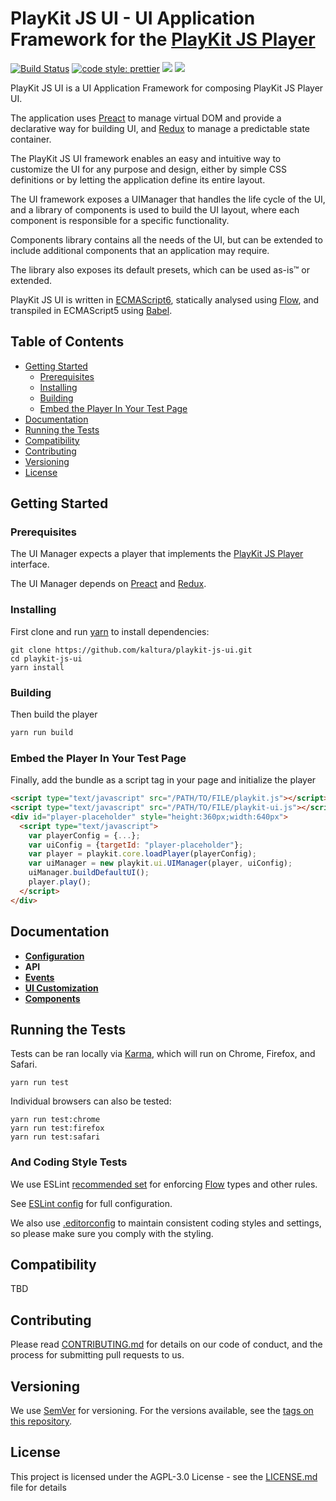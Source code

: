 # PlayKit JS UI - UI Application Framework for the [PlayKit JS Player]

[![Build Status](https://github.com/kaltura/playkit-js-ui/actions/workflows/run_canary_full_flow.yaml/badge.svg)](https://github.com/kaltura/playkit-js-ui/actions/workflows/run_canary_full_flow.yaml)
[![code style: prettier](https://img.shields.io/badge/code_style-prettier-ff69b4.svg?style=flat-square)](https://github.com/prettier/prettier)
[![](https://img.shields.io/npm/v/@playkit-js/playkit-js-ui/latest.svg)](https://www.npmjs.com/package/@playkit-js/playkit-js-ui)
[![](https://img.shields.io/npm/v/@playkit-js/playkit-js-ui/canary.svg)](https://www.npmjs.com/package/@playkit-js/playkit-js-ui/v/canary)

PlayKit JS UI is a UI Application Framework for composing PlayKit JS Player UI.

The application uses [Preact] to manage virtual DOM and provide a declarative way for building UI, and [Redux] to manage a predictable state container.

The PlayKit JS UI framework enables an easy and intuitive way to customize the UI for any purpose and design, either by simple CSS definitions or by letting the application define its entire layout.

The UI framework exposes a UIManager that handles the life cycle of the UI, and a library of components is used to build the UI layout, where each component is responsible for a specific functionality.

Components library contains all the needs of the UI, but can be extended to include additional components that an application may require.

The library also exposes its default presets, which can be used as-is&trade; or extended.

PlayKit JS UI is written in [ECMAScript6], statically analysed using [Flow], and transpiled in ECMAScript5 using [Babel].

[flow]: https://flow.org/
[ecmascript6]: https://github.com/ericdouglas/ES6-Learning#articles--tutorials
[babel]: https://babeljs.io

## Table of Contents

- [Getting Started](#getting-started)
  - [Prerequisites](#prerequisites)
  - [Installing](#installing)
  - [Building](#building)
  - [Embed the Player In Your Test Page](#embed-the-player-in-your-test-page)
- [Documentation](#documentation)
- [Running the Tests](#running-the-tests)
- [Compatibility](#compatibility)
- [Contributing](#contributing)
- [Versioning](#versioning)
- [License](#license)

## Getting Started

### Prerequisites

The UI Manager expects a player that implements the [PlayKit JS Player] interface.

The UI Manager depends on [Preact] and [Redux].

[playkit js player]: https://github.com/kaltura/playkit-js
[preact]: https://preactjs.com/
[redux]: http://redux.js.org/

### Installing

First clone and run [yarn] to install dependencies:

[yarn]: https://yarnpkg.com/lang/en/

```
git clone https://github.com/kaltura/playkit-js-ui.git
cd playkit-js-ui
yarn install
```

### Building

Then build the player

```javascript
yarn run build
```

### Embed the Player In Your Test Page

Finally, add the bundle as a script tag in your page and initialize the player

```html
<script type="text/javascript" src="/PATH/TO/FILE/playkit.js"></script>
<script type="text/javascript" src="/PATH/TO/FILE/playkit-ui.js"></script>
<div id="player-placeholder" style="height:360px;width:640px">
  <script type="text/javascript">
    var playerConfig = {...};
    var uiConfig = {targetId: "player-placeholder"};
    var player = playkit.core.loadPlayer(playerConfig);
    var uiManager = new playkit.ui.UIManager(player, uiConfig);
    uiManager.buildDefaultUI();
    player.play();
  </script>
</div>
```

## Documentation

- **[Configuration](docs/configuration.md)**
- **API**
- **[Events](docs/events.md)**
- **[UI Customization](docs/ui-customization.md)**
- **[Components](docs/components.md)**

## Running the Tests

Tests can be ran locally via [Karma], which will run on Chrome, Firefox, and Safari.

[karma]: https://karma-runner.github.io/1.0/index.html

```
yarn run test
```

Individual browsers can also be tested:

```
yarn run test:chrome
yarn run test:firefox
yarn run test:safari
```

### And Coding Style Tests

We use ESLint [recommended set](http://eslint.org/docs/rules/) for enforcing [Flow] types and other rules.

See [ESLint config](.eslintrc.json) for full configuration.

We also use [.editorconfig](.editorconfig) to maintain consistent coding styles and settings, so please make sure you comply with the styling.

## Compatibility

TBD

## Contributing

Please read [CONTRIBUTING.md](https://gist.github.com/PurpleBooth/b24679402957c63ec426) for details on our code of conduct, and the process for submitting pull requests to us.

## Versioning

We use [SemVer](http://semver.org/) for versioning. For the versions available, see the [tags on this repository](https://github.com/kaltura/playkit-js-ui/tags).

## License

This project is licensed under the AGPL-3.0 License - see the [LICENSE.md](LICENSE.md) file for details
